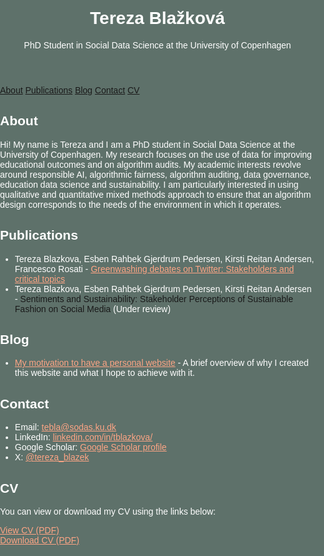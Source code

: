 <html lang="en">
<head>
    <meta charset="UTF-8">
    <meta name="viewport" content="width=device-width, initial-scale=1.0">
    <title>Tereza Blažková - Academic Website</title>
    <style>
/* Reset margin and padding on the whole page */
html, body {
    margin: 0;
    padding: 0;
    height: 100%;
    background-color: #5E716A;
    color: #fff;
    font-family: Arial, sans-serif;
    box-sizing: border-box;
}

/* Ensure no extra border, outline, or box-shadow on the header */
header {
    background-color: #333;
    color: #fff;
    padding: 1rem;
    text-align: center;
    margin: 0;
    border: none;
    outline: none;
    box-shadow: none;
    border-radius: 8px 8px 0 0;
}

/* Reset margin and padding for all elements to avoid extra lines */
* {
    margin: 0;
    padding: 0;
    box-sizing: border-box;
}

/* Container styling for header and nav */
.header-container, .container {
    max-width: 800px;
    margin: 2rem auto;
    width: 100%;
    overflow: hidden; /* Add this to prevent overflow */
}

nav {
    display: flex;
    justify-content: center;
    background-color: #333;
    padding: 0.5rem;
    margin: 0;
    border: none;
    border-radius: 0 0 8px 8px;
    flex-wrap: wrap;
}

nav a {
    color: #fea585;
    padding: 1rem;
    text-decoration: none;
    display: block;
    transition: background-color 0.3s;
}

nav a:hover {
    background-color: #444;
}

/* Section styling */
section {
    margin-bottom: 2rem;
    padding: 1rem;
    background-color: #333;
    border-radius: 8px;
}

h1, h2 {
    color: #fff;
    margin: 0;
}

p {
    margin: 0.5rem 0;
}

footer {
    text-align: center;
    padding: 1rem;
    background-color: #111;
    color: #fff;
    position: fixed;
    width: 100%;
    bottom: 0;
}

/* Additional styling for white text */
a {
    color: #fff;
    text-decoration: none;
}

a:hover {
    text-decoration: underline;
}

/* Hide unwanted link generated by GitHub Pages */
a[href="https://tereza-blazkova.github.io/"] {
    display: none;
}

/* Media query for smaller screens */
@media (max-width: 600px) {
    body {
        font-size: 0.9rem;
    }
    header {
        padding: 0.5rem;
    }
    nav a {
        padding: 0.5rem;
    }
    .container {
        padding: 1rem;
    }
    footer {
        font-size: 0.8rem;
    }
}
    </style>
</head>
<body>
    <!-- Container to wrap the header and nav elements for uniform width -->
    <div class="header-container">
        <header>
            <h1>Tereza Blažková</h1>
            <!--     <h1>(WEBSITE UNDER CONSTRUCTION)</h1> -->
            <p>PhD Student in Social Data Science at the University of Copenhagen</p>
        </header>
        <nav>
            <a href="#about">About</a>
            <a href="#publications">Publications</a>
            <a href="#blog">Blog</a>
            <a href="#contact">Contact</a>
            <a href="#cv">CV</a>
        </nav>
    </div>
    <div class="container">
        <section id="about">
            <h2>About</h2>
            <p>Hi! My name is Tereza and I am a PhD student in Social Data Science at the University of Copenhagen. My research focuses on the use of data for improving educational outcomes and on algorithm audits. My academic interests revolve around responsible AI, algorithmic fairness, algorithm auditing, data governance, education data science and sustainability. I am particularly interested in using qualitative and quantitative mixed methods approach to ensure that an algorithm design corresponds to the needs of the environment in which it operates.</p>
        </section>
        <section id="publications">
            <h2>Publications</h2>
            <ul>
                <li>Tereza Blazkova, Esben Rahbek Gjerdrum Pedersen, Kirsti Reitan Andersen, Francesco Rosati - <a href="https://www.sciencedirect.com/science/article/pii/S0959652623034182" style="color: #fea585;">Greenwashing debates on Twitter: Stakeholders and critical topics</a></li>
                <li>Tereza Blazkova, Esben Rahbek Gjerdrum Pedersen, Kirsti Reitan Andersen - <a>Sentiments and Sustainability: Stakeholder Perceptions of Sustainable Fashion on Social Media</a> (Under review)</li>
            </ul>
        </section>
        <section id="blog">
            <h2>Blog</h2>
            <ul>
                <li><a href="my-motivation.html" style="color: #fea585;">My motivation to have a personal website</a> - A brief overview of why I created this website and what I hope to achieve with it.</li>
            </ul>
        </section>
        <section id="contact">
            <h2>Contact</h2>
            <ul>
                <li>Email: <a href="mailto:tebla@sodas.ku.dk" style="color: #fea585;">tebla@sodas.ku.dk</a></li>
                <li>LinkedIn: <a href="https://www.linkedin.com/in/tblazkova/" style="color: #fea585;">linkedin.com/in/tblazkova/</a></li>
                <li>Google Scholar: <a href="https://scholar.google.com/citations?user=BPCG6uoAAAAJ&hl=cs" style="color: #fea585;">Google Scholar profile</a></li>
                <li>X: <a href="https://twitter.com/tereza_blazek" style="color: #fea585;">@tereza_blazek</a></li>
            </ul>
        </section>
        <section id="cv">
            <h2>CV</h2>
            <p>You can view or download my CV using the links below:</p>
            <!-- Link to view the CV in the browser -->
            <a href="cv.pdf" target="_blank" style="color: #fea585;">View CV (PDF)</a>
            <br>
            <!-- Link to download the CV -->
            <a href="cv.pdf" download style="color: #fea585;">Download CV (PDF)</a>
        </section>
    </div>
</body>
</html>
